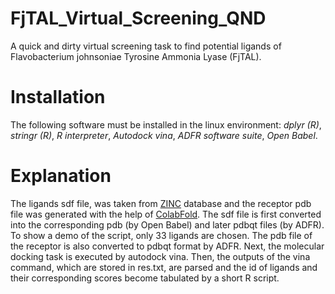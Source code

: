 # FjTAL_Virtual_Screening_QND
 A quick and dirty virtual screening task to find potential ligands of Flavobacterium johnsoniae Tyrosine Ammonia Lyase (FjTAL).

# Installation
The following software must be installed in the linux environment: *dplyr (R)*, *stringr (R)*, *R interpreter*, *Autodock vina*, *ADFR software suite*, *Open Babel*.

# Explanation
The ligands sdf file, was taken from [ZINC](https://zinc.docking.org/) database and the receptor pdb file was generated with the help of [ColabFold](https://colab.research.google.com/github/sokrypton/ColabFold/blob/main/AlphaFold2.ipynb).
The sdf file is first converted into the corresponding pdb (by Open Babel) and later pdbqt files (by ADFR). To show a demo of the script, only 33 ligands are chosen. 
The pdb file of the receptor is also converted to pdbqt format by ADFR. 
Next, the molecular docking task is executed by autodock vina. Then, the outputs of the vina command, which are stored in res.txt, are parsed and the id of ligands and their corresponding scores become tabulated by a short R script.